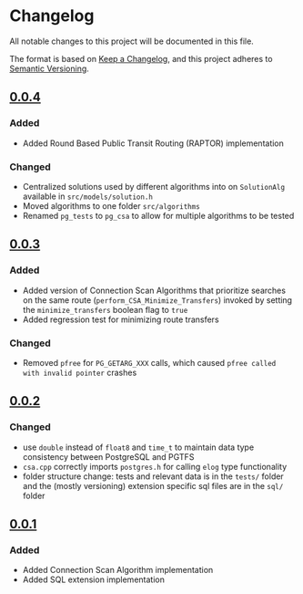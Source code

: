 <!--
SPDX-FileCopyrightText: 2024 Adrian C. Prelipcean <adrianprelipceanc@gmail.com>

SPDX-License-Identifier: CC-BY-NC-SA-4.0
-->

# Changelog

All notable changes to this project will be documented in this file.

The format is based on [Keep a Changelog](https://keepachangelog.com/en/1.0.0/),
and this project adheres to
[Semantic Versioning](https://semver.org/spec/v2.0.0.html).

## [0.0.4](https://github.com/adrianprelipcean/pgtfs/releases/tag/v0.0.4)
### Added
- Added Round Based Public Transit Routing (RAPTOR) implementation

### Changed
- Centralized solutions used by different algorithms into on `SolutionAlg` available in `src/models/solution.h`
- Moved algorithms to one folder `src/algorithms`
- Renamed `pg_tests` to `pg_csa` to allow for multiple algorithms to be tested

## [0.0.3](https://github.com/adrianprelipcean/pgtfs/releases/tag/v0.0.3)
### Added
- Added version of Connection Scan Algorithms that prioritize searches on the same route (`perform_CSA_Minimize_Transfers`) invoked by setting the `minimize_transfers` boolean flag to `true`
- Added regression test for minimizing route transfers 

### Changed
- Removed `pfree` for `PG_GETARG_XXX` calls, which caused `pfree called with invalid pointer` crashes


## [0.0.2](https://github.com/adrianprelipcean/pgtfs/releases/tag/v0.0.2)
### Changed
- use `double` instead of `float8` and `time_t` to maintain data type consistency between PostgreSQL and PGTFS
- `csa.cpp` correctly imports `postgres.h` for calling `elog` type functionality  
- folder structure change: tests and relevant data is in the `tests/` folder and the (mostly versioning) extension specific sql files are in the `sql/` folder
 
## [0.0.1](https://github.com/adrianprelipcean/pgtfs/releases/tag/v0.0.1)
### Added
- Added Connection Scan Algorithm implementation 
- Added SQL extension implementation